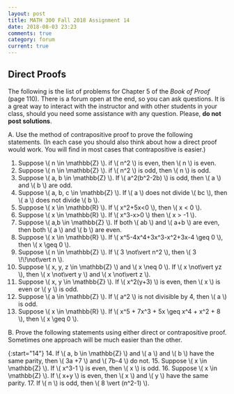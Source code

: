 ```yaml
---
layout: post
title: MATH 300 Fall 2018 Assignment 14
date: 2018-08-03 23:23
comments: true
category: forum
current: true
---
```


## Direct Proofs

<div class="alert alert-info">
	The following is the list of problems for Chapter 5 of the <em>Book of Proof</em> (page 110).  There is a forum open at the end, so you can ask questions.  It is a great way to interact with the instructor and with other students in your class, should you need some assistance with any question. Please, <strong>do not post solutions</strong>.
</div>

A. Use the method of contrapositive proof to prove the following statements.  (In each case you should also think about how a direct proof would work.  You will find in most cases that contrapositive is easier.)

1. Suppose \\( n \in \mathbb{Z} \\).  if \\( n^2 \\) is even, then \\( n \\) is even.
2. Suppose \\( n \in \mathbb{Z} \\).  if \\( n^2 \\) is odd, then \\( n \\) is odd.
3. Suppose \\( a, b \in \mathbb{Z} \\).  If \\( a^2(b^2-2b) \\) is odd, then \\( a \\) and \\( b \\) are odd.
4. Suppose \\( a, b, c \in \mathbb{Z} \\).  If \\( a \\) does not divide \\( bc \\), then \\( a \\) does not divide \\( b \\).
5. Suppose \\( x \in \mathbb{R} \\).  If \\( x^2+5x<0 \\), then \\( x < 0 \\).
6. Suppose \\( x \in \mathbb{R} \\).  If \\( x^3-x>0 \\) then \\( x > -1 \\).
7. Suppose \\( a,b \in \mathbb{Z} \\).  If both \\( ab \\) and \\( a+b \\) are even, then both \\( a \\) and \\( b \\) are even.
8. Suppose \\( x \in \mathbb{R} \\).  If \\( x^5-4x^4+3x^3-x^2+3x-4 \geq 0 \\), then \\( x \geq 0 \\).
9. Suppose \\( n \in \mathbb{Z} \\).  If \\( 3 \not\vert n^2 \\), then \\( 3 \\!\\!\not\vert n \\).
10. Suppose \\( x, y, z \in \mathbb{Z} \\) and \\( x \neq 0 \\).  If \\( x \not\vert yz \\), then \\( x \not\vert y \\) and \\( x \not\vert z \\).
11. Suppose \\( x, y \in \mathbb{Z} \\).  If \\( x^2(y+3) \\) is even, then \\( x \\) is even or \\( y \\) is odd.
12. Suppose \\( a \in \mathbb{Z} \\).  If \\( a^2 \\) is not divisible by 4, then \\( a \\) is odd.
13. Suppose \\( x \in \mathbb{R} \\).  If \\( x^5 + 7x^3 + 5x \geq x^4 + x^2 + 8 \\), then \\( x \geq 0 \\).


 B. Prove the following statements using either direct or contrapositive proof.  Sometimes one approach will be much easier than the other.

{:start="14"}
14. If \\( a, b \in \mathbb{Z} \\) and \\( a \\) and \\( b \\) have the same parity, then \\( 3a +7 \\) and \\( 7b-4 \\) do not.
15. Suppose \\( x \in \mathbb{Z} \\).  If \\( x^3-1 \\) is even, then \\( x \\) is odd.
16. Suppose \\( x \in \mathbb{Z} \\).  If \\( x+y \\) is even, then \\( x \\) and \\( y \\) have the same parity.
17. If \\( n \\) is odd, then \\( 8 \vert (n^2-1) \\).
